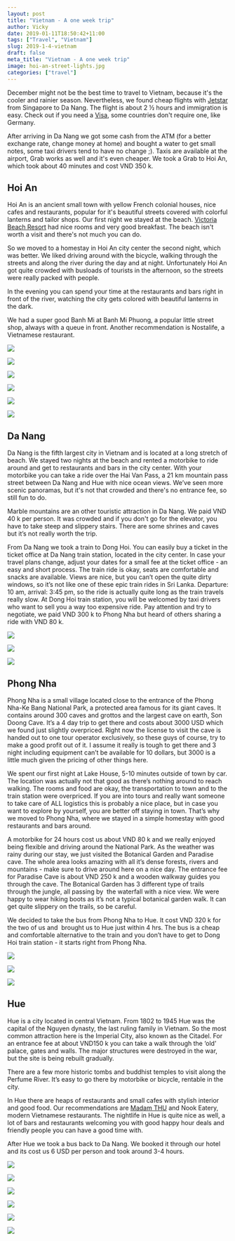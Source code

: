 ```yaml
---
layout: post
title: "Vietnam - A one week trip"
author: Vicky
date: 2019-01-11T18:50:42+11:00
tags: ["Travel", "Vietnam"]
slug: 2019-1-4-vietnam
draft: false
meta_title: "Vietnam - A one week trip"
image: hoi-an-street-lights.jpg
categories: ["travel"]
---
```


December might not be the best time to travel to Vietnam, because it's the cooler and rainier season.<!-- end --> Nevertheless, we found cheap flights with [Jetstar](https://www.jetstar.com/sg/en/home) from Singapore to Da Nang. The flight is about 2 ½ hours and immigration is easy. Check out if you need a [Visa](https://www.vietnamimmigration.com/check-vietnam-visa-requirement/), some countries don't require one, like Germany.

After arriving in Da Nang we got some cash from the ATM (for a better exchange rate, change money at home) and bought a water to get small notes, some taxi drivers tend to have no change ;). Taxis are available at the airport, Grab works as well and it's even cheaper. We took a Grab to Hoi An, which took about 40 minutes and cost VND 350 k.

## Hoi An

Hoi An is an ancient small town with yellow French colonial houses, nice cafes and restaurants, popular for it's beautiful streets covered with colorful lanterns and tailor shops. Our first night we stayed at the beach. [Victoria Beach Resort](https://www.victoriahotels.asia/en/hotels-resorts/hoian.html) had nice rooms and very good breakfast. The beach isn't worth a visit and there's not much you can do.

So we moved to a homestay in Hoi An city center the second night, which was better. We liked driving around with the bicycle, walking through the streets and along the river during the day and at night. Unfortunately Hoi An got quite crowded with busloads of tourists in the afternoon, so the streets were really packed with people.

In the evening you can spend your time at the restaurants and bars right in front of the river, watching the city gets colored with beautiful lanterns in the dark.

We had a super good Banh Mi at Banh Mi Phuong, a popular little street shop, always with a queue in front. Another recommendation is Nostalife, a Vietnamese restaurant.

![](./from-hoi-an-with-love.jpg)

![](./hoi-an-riverside.jpg)

![](./hoi-an-bicycle.jpg)

![](./hoi-an-street-lights.jpg)

![](./hoi-an-coloful-houses.jpg)

![](./hoi-an-lamps.jpg)

## Da Nang

Da Nang is the fifth largest city in Vietnam and is located at a long stretch of beach. We stayed two nights at the beach and rented a motorbike to ride around and get to restaurants and bars in the city center. With your motorbike you can take a ride over the Hai Van Pass, a 21 km mountain pass street between Da Nang and Hue with nice ocean views. We’ve seen more scenic panoramas, but it's not that crowded and there's no entrance fee, so still fun to do.

Marble mountains are an other touristic attraction in Da Nang. We paid VND 40 k per person. It was crowded and if you don't go for the elevator, you have to take steep and slippery stairs. There are some shrines and caves but it’s not really worth the trip.

From Da Nang we took a train to Dong Hoi. You can easily buy a ticket in the ticket office at Da Nang train station, located in the city center. In case your travel plans change, adjust your dates for a small fee at the ticket office - an easy and short process. The train ride is okay, seats are comfortable and snacks are available. Views are nice, but you can’t open the quite dirty windows, so it’s not like one of these epic train rides in Sri Lanka. Departure: 10 am, arrival: 3:45 pm, so the ride is actually quite long as the train travels really slow. At Dong Hoi train station, you will be welcomed by taxi drivers who want to sell you a way too expensive ride. Pay attention and try to negotiate, we paid VND 300 k to Phong Nha but heard of others sharing a ride with VND 80 k.

![](./panorama-bay-view.jpg)

![](./danang-mountain.jpg)

![](./danang-marble-mountain.jpg)

## Phong Nha

Phong Nha is a small village located close to the entrance of the Phong Nha-Ke Bang National Park, a protected area famous for its giant caves. It contains around 300 caves and grottos and the largest cave on earth, Son Doong Cave. It’s a 4 day trip to get there and costs about 3000 USD which we found just slightly overpriced. Right now the license to visit the cave is handed out to one tour operator exclusively, so these guys of course, try to make a good profit out of it. I assume it really is tough to get there and 3 night including equipment can’t be available for 10 dollars, but 3000 is a little much given the pricing of other things here.

We spent our first night at Lake House, 5-10 minutes outside of town by car. The location was actually not that good as there’s nothing around to reach walking. The rooms and food are okay, the transportation to town and to the train station were overpriced. If you are into tours and really want someone to take care of ALL logistics this is probably a nice place, but in case you want to explore by yourself, you are better off staying in town. That’s why we moved to Phong Nha, where we stayed in a simple homestay with good restaurants and bars around.

A motorbike for 24 hours cost us about VND 80 k and we really enjoyed being flexible and driving around the National Park. As the weather was rainy during our stay, we just visited the Botanical Garden and Paradise cave. The whole area looks amazing with all it’s dense forests, rivers and mountains - make sure to drive around here on a nice day. The entrance fee for Paradise Cave is about VND 250 k and a wooden walkway guides you through the cave. The Botanical Garden has 3 different type of trails through the jungle, all passing by  the waterfall with a nice view. We were happy to wear hiking boots as it’s not a typical botanical garden walk. It can get quite slippery on the trails, so be careful.

We decided to take the bus from Phong Nha to Hue. It cost VND 320 k for the two of us and  brought us to Hue just within 4 hrs. The bus is a cheap and comfortable alternative to the train and you don’t have to get to Dong Hoi train station - it starts right from Phong Nha.

![](./cave.jpg)

![](./cave-sculptures.jpg)

![](./cave-path-light.jpg)

## Hue

Hue is a city located in central Vietnam. From 1802 to 1945 Hue was the capital of the Nguyen dynasty, the last ruling family in Vietnam. So the most common attraction here is the Imperial City, also known as the Citadel. For an entrance fee at about VND150 k you can take a walk through the ‘old’ palace, gates and walls. The major structures were destroyed in the war, but the site is being rebuilt gradually.

There are a few more historic tombs and buddhist temples to visit along the Perfume River. It’s easy to go there by motorbike or bicycle, rentable in the city.

In Hue there are heaps of restaurants and small cafes with stylish interior and good food. Our recommendations are [Madam THU](http://madamthu.com/) and Nook Eatery, modern Vietnamese restaurants. The nightlife in Hue is quite nice as well, a lot of bars and restaurants welcoming you with good happy hour deals and friendly people you can have a good time with.

After Hue we took a bus back to Da Nang. We booked it through our hotel and its cost us 6 USD per person and took around 3-4 hours.

![](./hue-palace-flag.jpg)

![](./hue-palace.jpg)

![](./hue-palace-doors.jpg)

![](./hue-wiring.jpg)

![](./hue-pho.jpg)

![](./hue-streets.jpg)